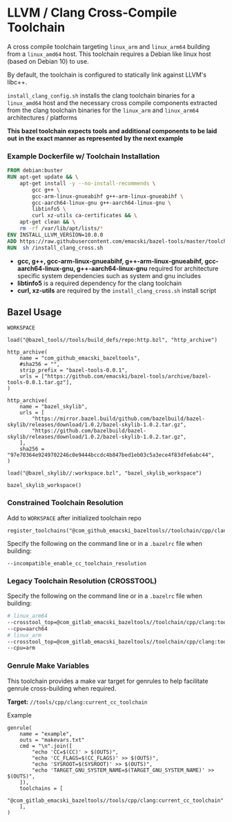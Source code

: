# LLVM / Clang Cross-Compile Toolchain

A cross compile toolchain targeting `linux_arm` and `linux_arm64` building from
a `linux_amd64` host. This toolchain requires a Debian like linux host (based on
Debian 10) to use.

By default, the toolchain is configured to statically link against LLVM's libc++.

`install_clang_config.sh` installs the clang toolchain binaries for a `linux_amd64`
host and the necessary cross compile components extracted from the clang toolchain
binaries for the `linux_arm` and `linux_arm64` architectures / platforms

**This bazel toolchain expects tools and additional components to be laid out**
**in the exact manner as represented by the next example**

### Example Dockerfile w/ Toolchain Installation

```dockerfile
FROM debian:buster
RUN apt-get update && \
    apt-get install -y --no-install-recommends \
        gcc g++ \
        gcc-arm-linux-gnueabihf g++-arm-linux-gnueabihf \
        gcc-aarch64-linux-gnu g++-aarch64-linux-gnu \
        libtinfo5 \
        curl xz-utils ca-certificates && \
    apt-get clean && \
    rm -rf /var/lib/apt/lists/*
ENV INSTALL_LLVM_VERSION=10.0.0
ADD https://raw.githubusercontent.com/emacski/bazel-tools/master/toolchain/cpp/clang/install_clang_cross.sh /
RUN  sh /install_clang_cross.sh
```

 * **gcc, g++, gcc-arm-linux-gnueabihf, g++-arm-linux-gnueabihf,**
   **gcc-aarch64-linux-gnu, g++-aarch64-linux-gnu** required for architecture
   specific system dependencies such as system and gnu includes
 * **libtinfo5** is a required dependency for the clang toolchain
 * **curl, xz-utils** are required by the `install_clang_cross.sh` install script

## Bazel Usage

`WORKSPACE`
```
load("@bazel_tools//tools/build_defs/repo:http.bzl", "http_archive")

http_archive(
    name = "com_github_emacski_bazeltools",
    #sha256 = "",
    strip_prefix = "bazel-tools-0.0.1",
    urls = ["https://github.com/emacski/bazel-tools/archive/bazel-tools-0.0.1.tar.gz"],
)

http_archive(
    name = "bazel_skylib",
    urls = [
        "https://mirror.bazel.build/github.com/bazelbuild/bazel-skylib/releases/download/1.0.2/bazel-skylib-1.0.2.tar.gz",
        "https://github.com/bazelbuild/bazel-skylib/releases/download/1.0.2/bazel-skylib-1.0.2.tar.gz",
    ],
    sha256 = "97e70364e9249702246c0e9444bccdc4b847bed1eb03c5a3ece4f83dfe6abc44",
)

load("@bazel_skylib//:workspace.bzl", "bazel_skylib_workspace")

bazel_skylib_workspace()
```

### Constrained Toolchain Resolution

Add to `WORKSPACE` after initialized toolchain repo
```
register_toolchains("@com_github_emacski_bazeltools//toolchain/cpp/clang:all")
```

Specify the following on the command line or in a `.bazelrc` file when building:
```
--incompatible_enable_cc_toolchain_resolution
```

### Legacy Toolchain Resolution (CROSSTOOL)

Specify the following on the command line or in a `.bazelrc` file when building:
```sh
# linux_arm64
--crosstool_top=@com_gitlab_emacski_bazeltools//toolchain/cpp/clang:toolchain
--cpu=aarch64
# linux_arm
--crosstool_top=@com_gitlab_emacski_bazeltools//toolchain/cpp/clang:toolchain
--cpu=arm
```

### Genrule Make Variables

This toolchain provides a make var target for genrules to help facilitate
genrule cross-building when required.

**Target:** `//tools/cpp/clang:current_cc_toolchain`

Example
```
genrule(
    name = "example",
    outs = "makevars.txt"
    cmd = "\n".join([
        "echo 'CC=$(CC)' > $(OUTS)",
        "echo 'CC_FLAGS=$(CC_FLAGS)' >> $(OUTS)",
        "echo 'SYSROOT=$(SYSROOT)' >> $(OUTS)",
        "echo 'TARGET_GNU_SYSTEM_NAME=$(TARGET_GNU_SYSTEM_NAME)' >> $(OUTS)",
    ]),
    toolchains = [
      "@com_gitlab_emacski_bazeltools//tools/cpp/clang:current_cc_toolchain"
    ],
)
```
